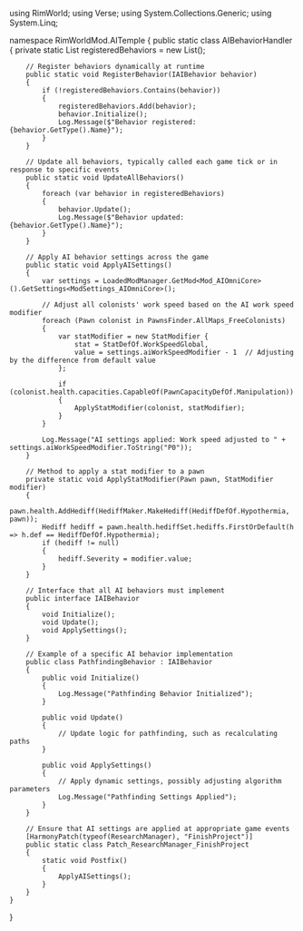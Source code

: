 using RimWorld;
using Verse;
using System.Collections.Generic;
using System.Linq;

namespace RimWorldMod.AITemple
{
    public static class AIBehaviorHandler
    {
        private static List<IAIBehavior> registeredBehaviors = new List<IAIBehavior>();

        // Register behaviors dynamically at runtime
        public static void RegisterBehavior(IAIBehavior behavior)
        {
            if (!registeredBehaviors.Contains(behavior))
            {
                registeredBehaviors.Add(behavior);
                behavior.Initialize();
                Log.Message($"Behavior registered: {behavior.GetType().Name}");
            }
        }

        // Update all behaviors, typically called each game tick or in response to specific events
        public static void UpdateAllBehaviors()
        {
            foreach (var behavior in registeredBehaviors)
            {
                behavior.Update();
                Log.Message($"Behavior updated: {behavior.GetType().Name}");
            }
        }

        // Apply AI behavior settings across the game
        public static void ApplyAISettings()
        {
            var settings = LoadedModManager.GetMod<Mod_AIOmniCore>().GetSettings<ModSettings_AIOmniCore>();

            // Adjust all colonists' work speed based on the AI work speed modifier
            foreach (Pawn colonist in PawnsFinder.AllMaps_FreeColonists)
            {
                var statModifier = new StatModifier {
                    stat = StatDefOf.WorkSpeedGlobal,
                    value = settings.aiWorkSpeedModifier - 1  // Adjusting by the difference from default value
                };

                if (colonist.health.capacities.CapableOf(PawnCapacityDefOf.Manipulation))
                {
                    ApplyStatModifier(colonist, statModifier);
                }
            }

            Log.Message("AI settings applied: Work speed adjusted to " + settings.aiWorkSpeedModifier.ToString("P0"));
        }

        // Method to apply a stat modifier to a pawn
        private static void ApplyStatModifier(Pawn pawn, StatModifier modifier)
        {
            pawn.health.AddHediff(HediffMaker.MakeHediff(HediffDefOf.Hypothermia, pawn));
            Hediff hediff = pawn.health.hediffSet.hediffs.FirstOrDefault(h => h.def == HediffDefOf.Hypothermia);
            if (hediff != null)
            {
                hediff.Severity = modifier.value;
            }
        }

        // Interface that all AI behaviors must implement
        public interface IAIBehavior
        {
            void Initialize();
            void Update();
            void ApplySettings();
        }

        // Example of a specific AI behavior implementation
        public class PathfindingBehavior : IAIBehavior
        {
            public void Initialize()
            {
                Log.Message("Pathfinding Behavior Initialized");
            }

            public void Update()
            {
                // Update logic for pathfinding, such as recalculating paths
            }

            public void ApplySettings()
            {
                // Apply dynamic settings, possibly adjusting algorithm parameters
                Log.Message("Pathfinding Settings Applied");
            }
        }

        // Ensure that AI settings are applied at appropriate game events
        [HarmonyPatch(typeof(ResearchManager), "FinishProject")]
        public static class Patch_ResearchManager_FinishProject
        {
            static void Postfix()
            {
                ApplyAISettings();
            }
        }
    }
}
